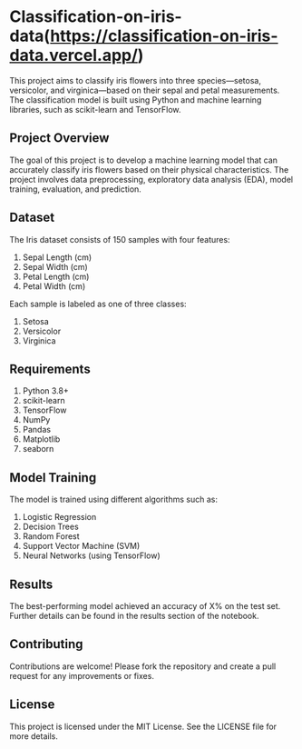 # Classification-on-iris-data(https://classification-on-iris-data.vercel.app/)

This project aims to classify iris flowers into three species—setosa, versicolor, and virginica—based on their sepal and petal measurements. The classification model is built using Python and machine learning libraries, such as scikit-learn and TensorFlow.

## Project Overview

The goal of this project is to develop a machine learning model that can accurately classify iris flowers based on their physical characteristics. The project involves data preprocessing, exploratory data analysis (EDA), model training, evaluation, and prediction.

## Dataset

The Iris dataset consists of 150 samples with four features:
1. Sepal Length (cm)
2. Sepal Width (cm)
3. Petal Length (cm)
4. Petal Width (cm)

Each sample is labeled as one of three classes:
1. Setosa
2. Versicolor
3. Virginica

## Requirements

1. Python 3.8+
2. scikit-learn
3. TensorFlow
4. NumPy
5. Pandas
6. Matplotlib
7. seaborn

## Model Training

The model is trained using different algorithms such as:
1. Logistic Regression
2. Decision Trees
3. Random Forest
4. Support Vector Machine (SVM)
5. Neural Networks (using TensorFlow)

## Results

The best-performing model achieved an accuracy of X% on the test set. Further details can be found in the results section of the notebook.

## Contributing

Contributions are welcome! Please fork the repository and create a pull request for any improvements or fixes.

## License

This project is licensed under the MIT License. See the LICENSE file for more details.
